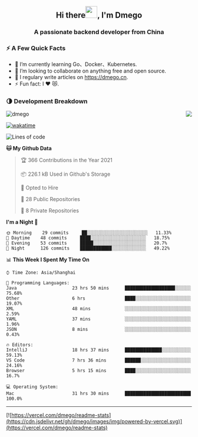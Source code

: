 <h2 align="center">Hi there<img src="https://cdn.jsdelivr.net/gh/dmego/images/img/Hi.gif" height="32" />, I'm Dmego </h2>
<h3 align="center">A passionate backend developer from China</h3>

### ⚡️ A Few Quick Facts

<ul>
    <li> 🌱 I’m currently learning Go、Docker、Kubernetes.</li>
    <li> 👯 I’m looking to collaborate on anything free and open source.</li>
    <li> 📝 I regulary write articles on <a href="https://dmego.cn">https://dmego.cn</a>.</li>
    <li> ⚡ Fun fact: I ❤️ 😻.</li>
</ul>

### 🌗 Development Breakdown

<img src="https://komarev.com/ghpvc/?username=dmego" alt="dmego" />

<img align="right" src="https://readme-stats-dmego.vercel.app/api?username=dmego&show_icons=true&icon_color=1573B3&hide_title=true&text_color=718096&bg_color=00000000&hide_border=true"/>

[![wakatime](https://wakatime.com/badge/user/d60a93cb-3bd3-4d85-a9a8-8f81e41616d8.svg)](https://wakatime.com/@d60a93cb-3bd3-4d85-a9a8-8f81e41616d8)

<!--START_SECTION:waka-->
![Lines of code](https://img.shields.io/badge/From%20Hello%20World%20I%27ve%20Written-243543%20lines%20of%20code-blue)

**🐱 My Github Data** 

> 🏆 366 Contributions in the Year 2021
 > 
> 📦 226.1 kB Used in Github's Storage 
 > 
> 💼 Opted to Hire
 > 
> 📜 28 Public Repositories 
 > 
> 🔑 8 Private Repositories  
 > 
**I'm a Night 🦉** 

```text
🌞 Morning    29 commits     ██░░░░░░░░░░░░░░░░░░░░░░░   11.33% 
🌆 Daytime    48 commits     ████░░░░░░░░░░░░░░░░░░░░░   18.75% 
🌃 Evening    53 commits     █████░░░░░░░░░░░░░░░░░░░░   20.7% 
🌙 Night      126 commits    ████████████░░░░░░░░░░░░░   49.22%

```


📊 **This Week I Spent My Time On** 

```text
⌚︎ Time Zone: Asia/Shanghai

💬 Programming Languages: 
Java                     23 hrs 50 mins      ███████████████████░░░░░░   75.68% 
Other                    6 hrs               ████░░░░░░░░░░░░░░░░░░░░░   19.07% 
XML                      48 mins             ░░░░░░░░░░░░░░░░░░░░░░░░░   2.59% 
YAML                     37 mins             ░░░░░░░░░░░░░░░░░░░░░░░░░   1.96% 
JSON                     8 mins              ░░░░░░░░░░░░░░░░░░░░░░░░░   0.43%

🔥 Editors: 
IntelliJ                 18 hrs 37 mins      ██████████████░░░░░░░░░░░   59.13% 
VS Code                  7 hrs 36 mins       ██████░░░░░░░░░░░░░░░░░░░   24.16% 
Browser                  5 hrs 15 mins       ████░░░░░░░░░░░░░░░░░░░░░   16.7%

💻 Operating System: 
Mac                      31 hrs 30 mins      █████████████████████████   100.0%

```


<!--END_SECTION:waka-->

---

[![https://vercel.com/dmego/readme-stats](https://cdn.jsdelivr.net/gh/dmego/images/img/powered-by-vercel.svg)](https://vercel.com/dmego/readme-stats)

